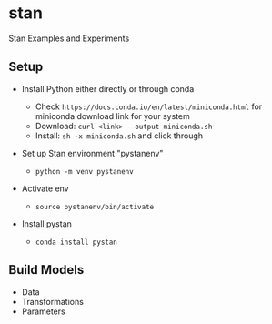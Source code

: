 # stan
Stan Examples and Experiments

## Setup
- Install Python either directly or through conda
  - Check `https://docs.conda.io/en/latest/miniconda.html` for miniconda download link for your system
  - Download: `curl <link> --output miniconda.sh`
  - Install: `sh -x miniconda.sh` and click through
  
- Set up Stan environment "pystanenv"
  - `python -m venv pystanenv`
- Activate env
  - `source pystanenv/bin/activate`
- Install pystan
  - `conda install pystan`
  
## Build Models
- Data
- Transformations
- Parameters
